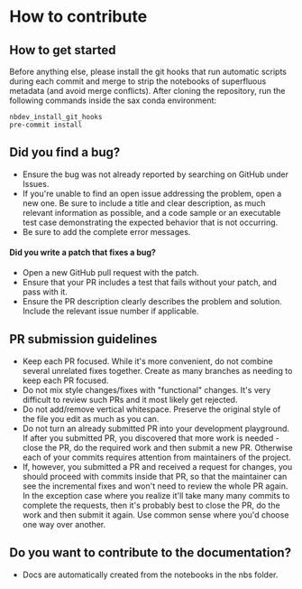 # How to contribute

## How to get started

Before anything else, please install the git hooks that run automatic scripts during
each commit and merge to strip the notebooks of superfluous metadata (and avoid merge
conflicts). After cloning the repository, run the following commands inside the sax
conda environment:

```
nbdev_install_git_hooks
pre-commit install
```

## Did you find a bug?

- Ensure the bug was not already reported by searching on GitHub under Issues.
- If you're unable to find an open issue addressing the problem, open a new one. Be sure
  to include a title and clear description, as much relevant information as possible, and
  a code sample or an executable test case demonstrating the expected behavior that is not
  occurring.
- Be sure to add the complete error messages.

#### Did you write a patch that fixes a bug?

- Open a new GitHub pull request with the patch.
- Ensure that your PR includes a test that fails without your patch, and pass with it.
- Ensure the PR description clearly describes the problem and solution. Include the
  relevant issue number if applicable.

## PR submission guidelines

- Keep each PR focused. While it's more convenient, do not combine several unrelated
  fixes together. Create as many branches as needing to keep each PR focused.
- Do not mix style changes/fixes with "functional" changes. It's very difficult to
  review such PRs and it most likely get rejected.
- Do not add/remove vertical whitespace. Preserve the original style of the file you
  edit as much as you can.
- Do not turn an already submitted PR into your development playground. If after you
  submitted PR, you discovered that more work is needed - close the PR, do the required
  work and then submit a new PR. Otherwise each of your commits requires attention from
  maintainers of the project.
- If, however, you submitted a PR and received a request for changes, you should proceed
  with commits inside that PR, so that the maintainer can see the incremental fixes and
  won't need to review the whole PR again. In the exception case where you realize it'll
  take many many commits to complete the requests, then it's probably best to close the
  PR, do the work and then submit it again. Use common sense where you'd choose one way
  over another.

## Do you want to contribute to the documentation?

- Docs are automatically created from the notebooks in the nbs folder.
